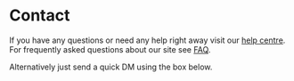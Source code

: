 Contact
=======
If you have any questions or need any help right away visit our [help centre](help).
For frequently asked questions about our site see [FAQ](help/faq).

Alternatively just send a quick DM using the box below.
